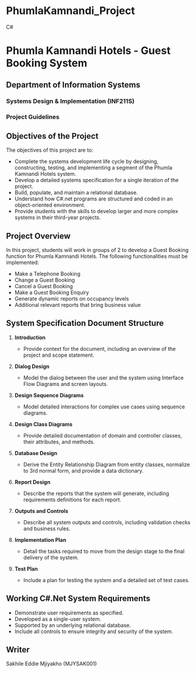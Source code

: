 # PhumlaKamnandi_Project
 C#
# Phumla Kamnandi Hotels - Guest Booking System

## Department of Information Systems
### Systems Design & Implementation (INF211S)
### Project Guidelines

## Objectives of the Project

The objectives of this project are to:
- Complete the systems development life cycle by designing, constructing, testing, and implementing a segment of the Phumla Kamnandi Hotels system.
- Develop a detailed systems specification for a single iteration of the project.
- Build, populate, and maintain a relational database.
- Understand how C#.net programs are structured and coded in an object-oriented environment.
- Provide students with the skills to develop larger and more complex systems in their third-year projects.

## Project Overview

In this project, students will work in groups of 2 to develop a Guest Booking function for Phumla Kamnandi Hotels. The following functionalities must be implemented:
- Make a Telephone Booking
- Change a Guest Booking
- Cancel a Guest Booking
- Make a Guest Booking Enquiry
- Generate dynamic reports on occupancy levels
- Additional relevant reports that bring business value

## System Specification Document Structure

1. **Introduction**
    - Provide context for the document, including an overview of the project and scope statement.

2. **Dialog Design**
    - Model the dialog between the user and the system using Interface Flow Diagrams and screen layouts.

3. **Design Sequence Diagrams**
    - Model detailed interactions for complex use cases using sequence diagrams.

4. **Design Class Diagrams**
    - Provide detailed documentation of domain and controller classes, their attributes, and methods.

5. **Database Design**
    - Derive the Entity Relationship Diagram from entity classes, normalize to 3rd normal form, and provide a data dictionary.

6. **Report Design**
    - Describe the reports that the system will generate, including requirements definitions for each report.

7. **Outputs and Controls**
    - Describe all system outputs and controls, including validation checks and business rules.

8. **Implementation Plan**
    - Detail the tasks required to move from the design stage to the final delivery of the system.

9. **Test Plan**
    - Include a plan for testing the system and a detailed set of test cases.

## Working C#.Net System Requirements

- Demonstrate user requirements as specified.
- Developed as a single-user system.
- Supported by an underlying relational database.
- Include all controls to ensure integrity and security of the system.

## Writer 
Sakhile Eddie Mjiyakho (MJYSAK001)
